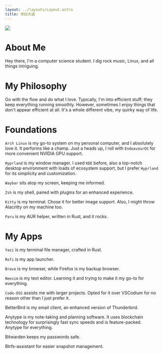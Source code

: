 ```yaml
---
layout: ../layouts/Layout.astro
title: 世纪大道
---
```


![](https://img.0pt.icu/learn/linux-trip/4/mydesktop.jpg)

# About Me

Hey there, I'm a computer science student. I dig rock music, Linux, and all things intriguing.

# My Philosophy

Go with the flow and do what I love. Typically, I'm into efficient stuff; they keep everything running smoothly. However, sometimes I enjoy things that don't appear efficient at all. It's a whole different vibe, my quirky way of life.

# Foundations

`Arch Linux` is my go-to system on my personal computer, and I absolutely love it. It performs like a champ. Just a heads up, I roll with `EndeavourOS` for more convenient NVIDIA GPU support.

`Hyprland` is my window manager. I used `KDE` before, also a top-notch desktop environment with loads of ecosystem support, but I prefer `Hyprland` for its simplicity and customization.

`Waybar` sits atop my screen, keeping me informed.

`Zsh` is my shell, paired with plugins for an enhanced experience.

`Kitty` is my terminal. Chose it for better image support. Also, I might throw Alacritty on my machine too.

`Paru` is my AUR helper, written in Rust, and it rocks.

# My Apps

`Yazi` is my terminal file manager, crafted in Rust.

`Rofi` is my app launcher.

`Brave` is my browser, while Firefox is my backup browser.

`Neovim` is my text editor. Learning it and trying to make it my go-to for everything.

`Code-OSS` assists me with larger projects. Opted for it over VSCodium for no reason other than I just prefer it.

BetterBird is my email client, an enhanced version of Thunderbird.

Anytype is my note-taking and planning software. It uses blockchain technology for surprisingly fast sync speeds and is feature-packed. Anytype for everything.

Bitwarden keeps my passwords safe.

Btrfs-assistant for easier snapshot management.
